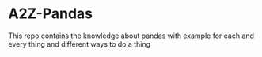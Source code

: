 # A2Z-Pandas
This repo contains the knowledge about pandas with example for each and every thing and different ways to do a thing
